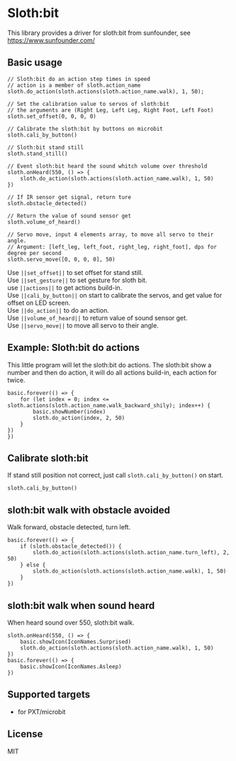 # Sloth:bit
This library provides a driver for sloth:bit from sunfounder, see https://www.sunfounder.com/


## Basic usage

```blocks
// Sloth:bit do an action step times in speed  
// action is a member of sloth.action_name  
sloth.do_action(sloth.actions(sloth.action_name.walk), 1, 50);  

// Set the calibration value to servos of sloth:bit  
// the arguments are (Right Leg, Left Leg, Right Foot, Left Foot)  
sloth.set_offset(0, 0, 0, 0)

// Calibrate the sloth:bit by buttons on microbit  
sloth.cali_by_button()  

// Sloth:bit stand still  
sloth.stand_still()  

// Event sloth:bit heard the sound whitch volume over threshold  
sloth.onHeard(550, () => {
    sloth.do_action(sloth.actions(sloth.action_name.walk), 1, 50)
})  

// If IR sensor get signal, return ture  
sloth.obstacle_detected()  
  
// Return the value of sound sensor get  
sloth.volume_of_heard()  

// Servo move, input 4 elements array, to move all servo to their angle. 
// Argument: [left_leg, left_foot, right_leg, right_foot], dps for degree per second  
sloth.servo_move([0, 0, 0, 0], 50)  
```

Use ``||set_offset||`` to set offset for stand still.  
Use ``||set_gesture||`` to set gesture for sloth bit.  
use ``||actions||`` to get actions build-in.  
Use ``||cali_by_button||`` on start to calibrate the servos, and get value for offset on LED screen.  
Use ``||do_action||`` to do an action.  
Use ``||volume_of_heard||`` to return value of sound sensor get.  
Use ``||servo_move||`` to move all servo to their angle.  

## Example: Sloth:bit do actions

This little program will let the sloth:bit do actions.
The sloth:bit show a number and then do action, it will do all actions build-in, each action for twice.

```blocks
basic.forever(() => {
    for (let index = 0; index <= sloth.actions(sloth.action_name.walk_backward_shily); index++) {
        basic.showNumber(index)
        sloth.do_action(index, 2, 50)
    }
})
})
```

## Calibrate sloth:bit

If stand still position not correct, just call ``sloth.cali_by_button()`` on start.

```blocks
sloth.cali_by_button()
```


## sloth:bit walk with obstacle avoided

Walk forward, obstacle detected, turn left.

```blocks
basic.forever(() => {
    if (sloth.obstacle_detected()) {
        sloth.do_action(sloth.actions(sloth.action_name.turn_left), 2, 50)
    } else {
        sloth.do_action(sloth.actions(sloth.action_name.walk), 1, 50)
    }
})
```  

## sloth:bit walk when sound heard

When heard sound over 550, sloth:bit walk.

```blocks
sloth.onHeard(550, () => {
    basic.showIcon(IconNames.Surprised)
    sloth.do_action(sloth.actions(sloth.action_name.walk), 1, 50)
})
basic.forever(() => {
    basic.showIcon(IconNames.Asleep)
})

```

## Supported targets

* for PXT/microbit


## License

MIT


